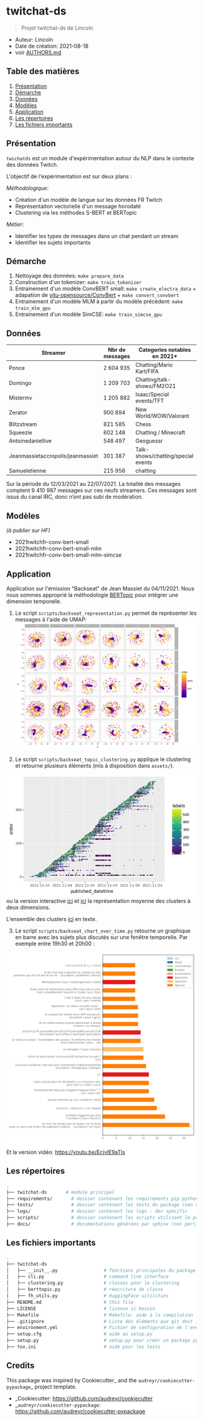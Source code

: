 # twitchat-ds

> Projet twitchat-ds de Lincoln

* Auteur: Lincoln
* Date de création: 2021-08-18
* voir [AUTHORS.md](./AUTHORS.md)

## Table des matières

1. [Présentation](#présentation)
2. [Démarche](#démarche)
3. [Données](#données)
4. [Modèles](#modèles)
5. [Application](#application)
6. [Les répertoires](#les-répertoires)
7. [Les fichiers importants](#les-fichiers-importants)

## Présentation

`twichatds` est un module d'expérimentation autour du NLP dans le contexte des données Twitch.

L'objectif de l'expérimentation est sur deux plans : 

*Méthodologique*:
* Création d'un modèle de langue sur les données FR Twitch
* Représentaiton vectorielle d'un message horodaté
* Clustering via les méthodes S-BERT et BERTopic

*Métier*:
* Identifier les types de messages dans un chat pendant un stream
* Identifier les sujets importants

## Démarche

1. Nettoyage des données: `make prepare_data`
2. Construction d'un tokenizer: `make train_tokenizer`
3. Entrainement d'un modèle ConvBERT small: `make create_electra_data` + adapation de [yitu-opensource/ConvBert](https://github.com/yitu-opensource/ConvBert) + `make convert_convbert`
4. Entrainement d'un modèle MLM à partir du modèle précédent: `make train_mlm_gpu`
5. Entrainement d'un modèle SimCSE: `make train_simcse_gpu` 

## Données

| Streamer                                      | Nbr de messages | Categories notables en 2021\*      |
| --------------------------------------------- | --------------- | ---------------------------------- |
| Ponce                                         | 2 604 935       | Chatting/Mario Kart/FIFA           |
| Domingo                           | 1 209 703       | Chatting/talk-shows/FM2O21         |
| Mistermv                                      | 1 205 882       | Isaac/Special events/TFT           |
| Zerator                                       | 900 894         | New World/WOW/Valorant             |
| Blitzstream                                   | 821 585         | Chess                              |
| Squeezie                                      | 602 148         | Chatting / Minecraft               |
| Antoinedaniellive                             | 548 497         | Geoguessr                          |
| Jeanmassietaccropolis/jeanmassiet | 301 387         | Talk-shows/chatting/special events |
| Samueletienne                                 | 215 956         | chatting                           |

Sur la période du 12/03/2021 au 22/07/2021. La totalité des messages comptent 9 410 987 messages sur ces neufs streamers. Ces messages sont issus du canal IRC, donc n’ont pas subi de modération. 

## Modèles 

_(à publier sur HF)_

* 2021twitchfr-conv-bert-small
* 2021twitchfr-conv-bert-small-mlm
* 2021twitchfr-conv-bert-small-mlm-simcse

## Application

Application sur l'émission "Backseat" de Jean Massiet du 04/11/2021. Nous nous sommes approprié la méthodologie [BERTopic](https://github.com/MaartenGr/BERTopic) pour intégrer une dimension temporelle. 

1. Le script `scripts/backseat_representation.py` permet de représenter les messages à l'aide de UMAP:
![scale 600](./assets/umap_matrix_scale_600.png)

2. Le script `scripts/backseat_topic_clustering.py` applique le clustering et retourne plusieurs éléments (mis à disposition dans `assets/`). 

![visualisation labels over time](./assets/scale_600/ggplot_plot_labels_over_time.png) ou la version interactive [ici](./assets/scale_600/plotly_labels_x_over_time.html) et [ici](./assets/scale_600/plotly_mean_labels.html) la représentation moyenne des clusters à deux dimensions.

L'ensemble des clusters [ici](./assets/scale_600/print_clusters.txt) en texte.

3. Le script `scripts/backseat_chart_over_time.py` retourne un graphique en barre avec les sujets plus discutés sur une fenêtre temporelle. Par exemple entre 19h30 et 20h00 :

<div style="background-color:white">

![1930_2000](./assets/scale_600/scale_600_1930_2000.png)

<div>

Et la version vidéo: https://youtu.be/EcjvlE9aTls


## Les répertoires

```bash
.
├── twitchat-ds       # module principal
├── requirements/       # dossier contenant les requirements pip python
├── tests/              # dossier contenant les tests du package (non utilisé ici)
├── logs/               # dossier contenant les logs : dev specific
├── scripts/            # dossier contenant les scripts utilisant le package
├── docs/               # documentations générées par sphinx (non pertinent ici)

```

## Les fichiers importants

```bash
.
├── twitchat-ds
│   ├── __init__.py                 # fonctions principales du package
│   ├── cli.py                      # command line interface 
│   ├── clustering.py               # classes pour le clustering
│   ├── berttopic.py                # réecriture de classe
│   ├── fh_utils.py                 # HuggingFace uitilities
├── README.md                       # this file
├── LICENSE                         # license si besoin
├── Makefile                        # Makefile: aide à la compilation
├── .gitignore                      # Liste des éléments que git doit ignorer lors du commit
├── environment.yml                 # Fichier de configuration de l'environnment conda
├── setup.cfg                       # aide au setup.py
├── setup.py                        # setup.py pour créer un package python
├── tox.ini                         # aide pour les tests
```



## Credits

This package was inspired by Cookiecutter_ and the `audreyr/cookiecutter-pypackage`_ project template.

*  _Cookiecutter: https://github.com/audreyr/cookiecutter
*  _`audreyr/cookiecutter-pypackage`: https://github.com/audreyr/cookiecutter-pypackage

